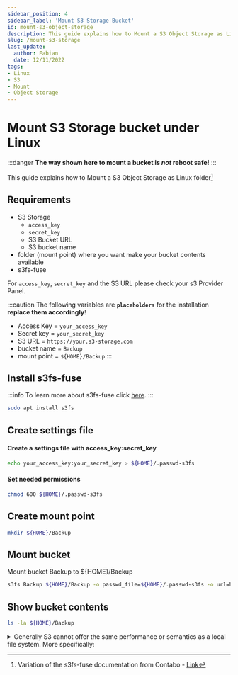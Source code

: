 ```yaml
---
sidebar_position: 4
sidebar_label: 'Mount S3 Storage Bucket'
id: mount-s3-object-storage
description: This guide explains how to Mount a S3 Object Storage as Linux Folder. 
slug: /mount-s3-storage
last_update:
  author: Fabian
  date: 12/11/2022
tags:
- Linux
- S3
- Mount
- Object Storage
---
```


# Mount S3 Storage bucket under Linux

:::danger
**The way shown here to mount a bucket is _not_ reboot safe!**
:::

This guide explains how to Mount a S3 Object Storage as Linux folder[^1]

## Requirements

* S3 Storage
  * `access_key`
  * `secret_key`
  * S3 Bucket URL
  * S3 bucket name
* folder (mount point) where you want make your bucket contents available
* s3fs-fuse

For `access_key`, `secret_key` and the S3 URL please check your s3 Provider Panel.

:::caution
The following variables are **`placeholders`** for the installation **replace them accordingly**!

* Access Key = `your_access_key`
* Secret key = `your_secret_key`
* S3 URL = `https://your.s3-storage.com`
* bucket name = `Backup`
* mount point = `${HOME}/Backup`
:::

## Install s3fs-fuse

:::info
To learn more about s3fs-fuse click [here](./s3fs-fuse).
:::

```bash
sudo apt install s3fs
```

## Create settings file

#### Create a settings file with access_key:secret_key

```bash title='${HOME}/'
echo your_access_key:your_secret_key > ${HOME}/.passwd-s3fs
```

#### Set needed permissions

```bash title='${HOME}/'
chmod 600 ${HOME}/.passwd-s3fs
```

## Create mount point

```bash title='${HOME}'
mkdir ${HOME}/Backup
```

## Mount bucket

Mount bucket Backup to ${HOME}/Backup

```bash title='${HOME}/Backup'
s3fs Backup ${HOME}/Backup -o passwd_file=${HOME}/.passwd-s3fs -o url=https://your.s3-storage.com -o use_path_request_style
```

## Show bucket contents

```bash title='${HOME}'
ls -la ${HOME}/Backup
```

<details>
<summary>Generally S3 cannot offer the same performance or semantics as a local file system. More specifically:</summary>

| |
| --- |
|random writes or appends to files require rewriting the entire object, optimized with multi-part upload copy|
|metadata operations such as listing directories have poor performance due to network latency|
|non-AWS providers may have eventual consistency so reads can temporarily yield stale data (AWS offers read-after-write consistency since Dec 2020)|
|no atomic renames of files or directories|
|no coordination between multiple clients mounting the same bucket|
|no hard links|
|inotify detects only local modifications, not external ones by other clients or tools|
</details>


[^1]: Variation of the s3fs-fuse documentation from Contabo - [Link](https://docs.contabo.com/docs/products/Object-Storage/Tools/s3fs-fuse)
